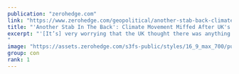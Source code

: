 ```yaml
---
publication: "zerohedge.com"
link: "https://www.zerohedge.com/geopolitical/another-stab-back-climate-movement-miffed-after-uks-sunak-snubs-cop27-climate-talks"
title: "'Another Stab In The Back': Climate Movement Miffed After UK's Sunak Snubs Cop27 Climate Talks"
excerpt: "'[It’s] very worrying that the UK thought there was anything more serious than climate change...'
"
image: "https://assets.zerohedge.com/s3fs-public/styles/16_9_max_700/public/2022-10/sunakbrief.PNG?itok=cS-Tz1Ph"
group: con
rank: 1
---
```

